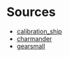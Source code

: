 # Sources

* [calibration_ship](https://www.thingiverse.com/thing:763622)
* [charmander](https://www.thingiverse.com/thing:323038)
* [gearsmall](https://www.thingiverse.com/thing:227303)
